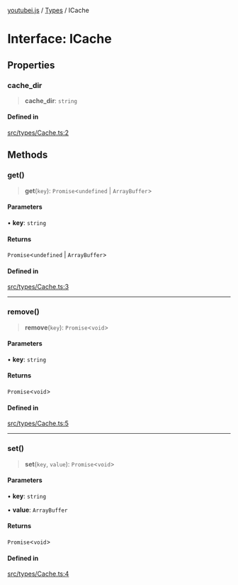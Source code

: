 [youtubei.js](../../../README.md) / [Types](../README.md) / ICache

# Interface: ICache

## Properties

### cache\_dir

> **cache\_dir**: `string`

#### Defined in

[src/types/Cache.ts:2](https://github.com/LuanRT/YouTube.js/blob/fc5571629eca037af7de03f4b903da6add1f300b/src/types/Cache.ts#L2)

## Methods

### get()

> **get**(`key`): `Promise`\<`undefined` \| `ArrayBuffer`\>

#### Parameters

• **key**: `string`

#### Returns

`Promise`\<`undefined` \| `ArrayBuffer`\>

#### Defined in

[src/types/Cache.ts:3](https://github.com/LuanRT/YouTube.js/blob/fc5571629eca037af7de03f4b903da6add1f300b/src/types/Cache.ts#L3)

***

### remove()

> **remove**(`key`): `Promise`\<`void`\>

#### Parameters

• **key**: `string`

#### Returns

`Promise`\<`void`\>

#### Defined in

[src/types/Cache.ts:5](https://github.com/LuanRT/YouTube.js/blob/fc5571629eca037af7de03f4b903da6add1f300b/src/types/Cache.ts#L5)

***

### set()

> **set**(`key`, `value`): `Promise`\<`void`\>

#### Parameters

• **key**: `string`

• **value**: `ArrayBuffer`

#### Returns

`Promise`\<`void`\>

#### Defined in

[src/types/Cache.ts:4](https://github.com/LuanRT/YouTube.js/blob/fc5571629eca037af7de03f4b903da6add1f300b/src/types/Cache.ts#L4)
